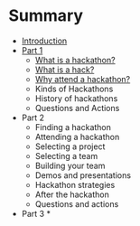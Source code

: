 # Summary

* [Introduction](intro/introduction.md)
* [Part 1](part-1/README.md)
    * [What is a hackathon?](part-1/what_is_a_hackathon.md)
    * [What is a hack?](part-1/what_is_a_hack.md)
    * [Why attend a hackathon?](part-1/why_attend_a_hackathon.md)
    * Kinds of Hackathons
    * History of hackathons
    * Questions and Actions
* Part 2
    * Finding a hackathon
    * Attending a hackathon
    * Selecting a project
    * Selecting a team
    * Building your team
    * Demos and presentations
    * Hackathon strategies
    * After the hackathon
    * Questions and actions
* Part 3
    * 
